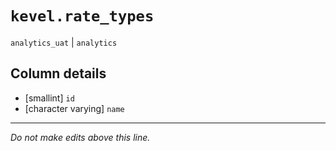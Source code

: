 # `kevel.rate_types`
`analytics_uat` | `analytics`

## Column details
* [smallint]  `id`
* [character varying] `name`

-------------------------------------------------------------------------------
*Do not make edits above this line.*
